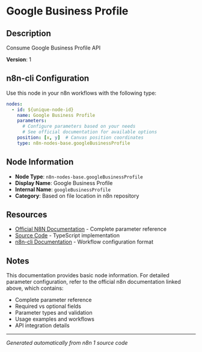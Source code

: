 # Google Business Profile

## Description

Consume Google Business Profile API

**Version**: 1

## n8n-cli Configuration

Use this node in your n8n workflows with the following type:

```yaml
nodes:
  - id: ${unique-node-id}
    name: Google Business Profile
    parameters:
      # Configure parameters based on your needs
      # See official documentation for available options
    position: [x, y]  # Canvas position coordinates
    type: n8n-nodes-base.googleBusinessProfile
```

## Node Information

- **Node Type**: `n8n-nodes-base.googleBusinessProfile`
- **Display Name**: Google Business Profile
- **Internal Name**: `googleBusinessProfile`
- **Category**: Based on file location in n8n repository

## Resources

- [Official N8N Documentation](https://docs.n8n.io/integrations/builtin/app-nodes/n8n-nodes-base.googlebusinessprofile/) - Complete parameter reference
- [Source Code](https://github.com/n8n-io/n8n/blob/master/packages/nodes-base/nodes/Google/BusinessProfile/GoogleBusinessProfile.node.ts) - TypeScript implementation
- [n8n-cli Documentation](https://github.com/edenreich/n8n-cli) - Workflow configuration format

## Notes

This documentation provides basic node information. For detailed parameter configuration, 
refer to the official n8n documentation linked above, which contains:

- Complete parameter reference
- Required vs optional fields
- Parameter types and validation
- Usage examples and workflows
- API integration details

---
*Generated automatically from n8n 1 source code*
